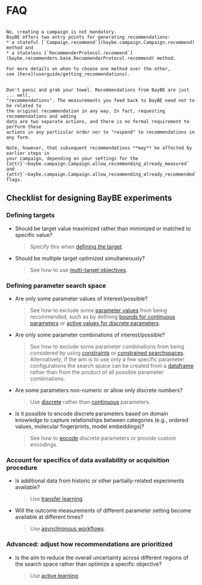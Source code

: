 # FAQ

```{dropdown} Do I need to create a campaign to get recommendations?

No, creating a campaign is not mandatory.
BayBE offers two entry points for generating recommendations:
* a stateful [`Campaign.recommend`](baybe.campaign.Campaign.recommend) method and 
* a stateless [`RecommenderProtocol.recommend`](baybe.recommenders.base.RecommenderProtocol.recommend) method.

For more details on when to choose one method over the other,
see [here](userguide/getting_recommendations).
```

```{dropdown} BayBE recommends A but experimentalists do B. What now?

Don't panic and grab your towel. Recommendations from BayBE are just ... well,
"recommendations". The measurements you feed back to BayBE need not to be related to
the original recommendation in any way. In fact, requesting recommendations and adding
data are two separate actions, and there is no formal requirement to perform these
actions in any particular order nor to "respond" to recommendations in any form.

Note, however, that subsequent recommendations **may** be affected by earlier steps in
your campaign, depending on your settings for the
{attr}`~baybe.campaign.Campaign.allow_recommending_already_measured` and
{attr}`~baybe.campaign.Campaign.allow_recommending_already_recommended` flags.
```

## Checklist for designing BayBE experiments

### Defining targets

- Should be target value maximized rather than minimized or matched to specific value?

  > Specify this when
[defining the target](https://emdgroup.github.io/baybe/stable/userguide/targets.html#numericaltarget).

- Should be multiple target optimized simultaneously?

  > See how to use 
[multi-target objectives](https://emdgroup.github.io/baybe/stable/userguide/objectives.html).

### Defining parameter search space

- Are only some parameter values of interest/possible?

  > See how to exclude some 
[parameter values](https://emdgroup.github.io/baybe/stable/userguide/getting_recommendations.html#excluding-configurations) 
from being recommended, such as by defining
[bounds for continuous parameters](https://emdgroup.github.io/baybe/stable/userguide/parameters.html#numericalcontinuousparameter)
or [active values for discrete parameters](https://emdgroup.github.io/baybe/stable/userguide/parameters.html#discrete-parameters).

- Are only some parameter combinations of interest/possible?

  > See how to exclude some 
parameter combinations from being considered by using 
[constraints](https://emdgroup.github.io/baybe/stable/userguide/constraints.html) or
[constrained searchspaces](https://emdgroup.github.io/baybe/stable/userguide/searchspace.html#creating-a-simplex-bound-discrete-subspace).
Alternatively, if the aim is to use only a few specific parameter configurations the search space can be created from a 
[dataframe](https://emdgroup.github.io/baybe/stable/userguide/searchspace.html#id3) 
rather than from the product of all possible parameter combinations.

- Are some parameters non-numeric or allow only discrete numbers?

  > Use [discrete](https://emdgroup.github.io/baybe/stable/userguide/parameters.html#discrete-parameters)
rather than [continuous](https://emdgroup.github.io/baybe/stable/userguide/parameters.html#continuous-parameters) parameters.

- Is it possible to encode discrete parameters based on domain knowledge 
to capture relationships between categories
(e.g., ordered values, molecular fingerprints, model embeddings)?

  > See how to 
[encode](https://emdgroup.github.io/baybe/stable/userguide/parameters.html#discrete-parameters)
discrete parameters or provide custom encodings.

### Account for specifics of data availability or acquisition procedure

- Is additional data from historic or other partially-related experiments available?

  > Use [transfer learning](https://emdgroup.github.io/baybe/stable/userguide/transfer_learning.html).

- Will the outcome measurements of different parameter setting become available at different times?

  > Use [asynchronous workflows](https://emdgroup.github.io/baybe/stable/userguide/async.html).

### Advanced: adjust how recommendations are prioritized

- Is the aim to reduce the overall uncertainty across different regions of the search space 
rather than optimize a specific objective?

  > Use [active learning](https://emdgroup.github.io/baybe/stable/userguide/active_learning.html).




